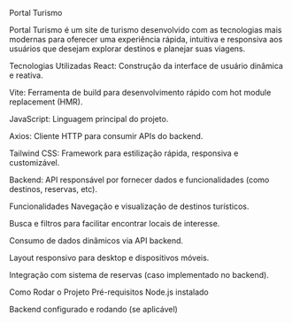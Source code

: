 Portal Turismo

Portal Turismo é um site de turismo desenvolvido com as tecnologias mais modernas para oferecer uma experiência rápida, intuitiva e responsiva aos usuários que desejam explorar destinos e planejar suas viagens.

Tecnologias Utilizadas
React: Construção da interface de usuário dinâmica e reativa.

Vite: Ferramenta de build para desenvolvimento rápido com hot module replacement (HMR).

JavaScript: Linguagem principal do projeto.

Axios: Cliente HTTP para consumir APIs do backend.

Tailwind CSS: Framework para estilização rápida, responsiva e customizável.

Backend: API responsável por fornecer dados e funcionalidades (como destinos, reservas, etc).

Funcionalidades
Navegação e visualização de destinos turísticos.

Busca e filtros para facilitar encontrar locais de interesse.

Consumo de dados dinâmicos via API backend.

Layout responsivo para desktop e dispositivos móveis.

Integração com sistema de reservas (caso implementado no backend).

Como Rodar o Projeto
Pré-requisitos
Node.js instalado

Backend configurado e rodando (se aplicável)